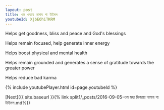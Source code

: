```yaml
---
layout: post
title: ওম ওয্যায় নামায গা টাইমস
youtubeId: XjbEOhiTKRM
---
```

 
 
Helps get goodness, bliss and peace and God's blessings
 
Helps remain focused, help generate inner energy 
 
Helps boost physical and mental health 
 
Helps remain grounded and generates a sense of gratitude towards the greater power 
 
Helps reduce bad karma
 
 
 
 


{% include youtubePlayer.html id=page.youtubeId %}
 
[Next]({{ site.baseurl }}{% link  split1/_posts/2016-09-05-ওম মহা ভিজায়া নামায গা টাইমস.md%})
 
